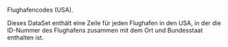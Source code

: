 Flughafencodes (USA).<p> </p>Dieses DataSet enthält eine Zeile für jeden Flughafen in den USA, in der die ID-Nummer des Flughafens zusammen mit dem Ort und Bundesstaat enthalten ist.

<!---HONumber=62-->